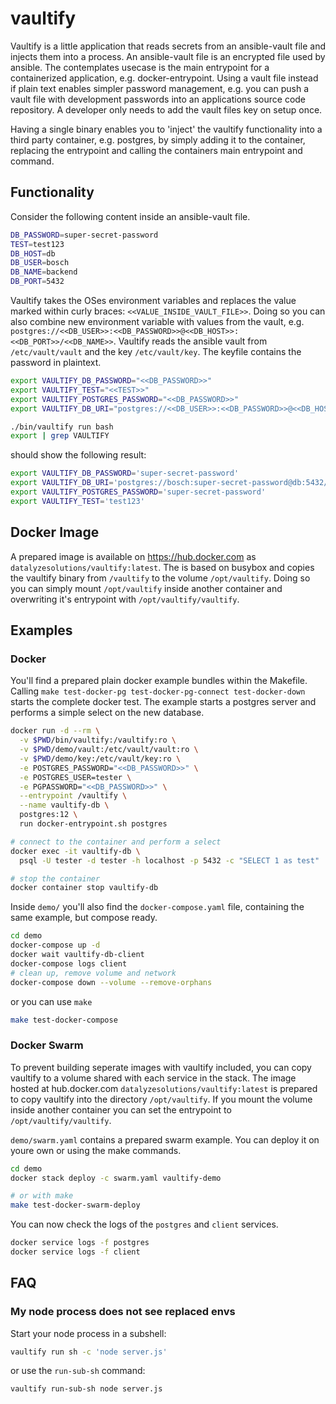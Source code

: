 # vaultify

Vaultify is a little application that reads secrets from an ansible-vault file and injects them into a process. An ansible-vault file is an encrypted file used by ansible. The contemplates usecase is the main entrypoint for a containerized application, e.g. docker-entrypoint. Using a vault file instead if plain text enables simpler password management, e.g. you can push a vault file with development passwords into an applications source code repository. A developer only needs to add the vault files key on setup once.

Having a single binary enables you to 'inject' the vaultify functionality into a third party container, e.g. postgres, by simply adding it to the container, replacing the entrypoint and calling the containers main entrypoint and command.

## Functionality

Consider the following content inside an ansible-vault file.

```bash
DB_PASSWORD=super-secret-password
TEST=test123
DB_HOST=db
DB_USER=bosch
DB_NAME=backend
DB_PORT=5432
```

Vaultify takes the OSes environment variables and replaces the value marked within curly braces: `<<VALUE_INSIDE_VAULT_FILE>>`. Doing so you can also combine new environment variable with values from the vault, e.g. `postgres://<<DB_USER>>:<<DB_PASSWORD>>@<<DB_HOST>>:<<DB_PORT>>/<<DB_NAME>>`. Vaultify reads the ansible vault from `/etc/vault/vault` and the key `/etc/vault/key`. The keyfile contains the password in plaintext.

```bash
export VAULTIFY_DB_PASSWORD="<<DB_PASSWORD>>"
export VAULTIFY_TEST="<<TEST>>"
export VAULTIFY_POSTGRES_PASSWORD="<<DB_PASSWORD>>"
export VAULTIFY_DB_URI="postgres://<<DB_USER>>:<<DB_PASSWORD>>@<<DB_HOST>>:<<DB_PORT>>/<<DB_NAME>>"

./bin/vaultify run bash
export | grep VAULTIFY
```

should show the following result:

```bash
export VAULTIFY_DB_PASSWORD='super-secret-password'
export VAULTIFY_DB_URI='postgres://bosch:super-secret-password@db:5432/backend'
export VAULTIFY_POSTGRES_PASSWORD='super-secret-password'
export VAULTIFY_TEST='test123'
```

## Docker Image

A prepared image is available on https://hub.docker.com as `datalyzesolutions/vaultify:latest`. The is based on busybox and copies the vaultify binary from `/vaultify` to the volume `/opt/vaultify`. Doing so you can simply mount `/opt/vaultify` inside another container and overwriting it's entrypoint with `/opt/vaultify/vaultify`.

## Examples

### Docker

You'll find a prepared plain docker example bundles within the Makefile. Calling `make test-docker-pg test-docker-pg-connect test-docker-down` starts the complete docker test. The example starts a postgres server and performs a simple select on the new database.

```bash
docker run -d --rm \
  -v $PWD/bin/vaultify:/vaultify:ro \
  -v $PWD/demo/vault:/etc/vault/vault:ro \
  -v $PWD/demo/key:/etc/vault/key:ro \
  -e POSTGRES_PASSWORD="<<DB_PASSWORD>>" \
  -e POSTGRES_USER=tester \
  -e PGPASSWORD="<<DB_PASSWORD>>" \
  --entrypoint /vaultify \
  --name vaultify-db \
  postgres:12 \
  run docker-entrypoint.sh postgres

# connect to the container and perform a select
docker exec -it vaultify-db \
  psql -U tester -d tester -h localhost -p 5432 -c "SELECT 1 as test"

# stop the container
docker container stop vaultify-db
```

Inside `demo/` you'll also find the `docker-compose.yaml` file, containing the same example, but compose ready.

```bash
cd demo
docker-compose up -d
docker wait vaultify-db-client
docker-compose logs client
# clean up, remove volume and network
docker-compose down --volume --remove-orphans
```

or you can use `make`

```bash
make test-docker-compose
```

### Docker Swarm

To prevent building seperate images with vaultify included, you can copy vaultify to a volume shared with each service in the stack. The image hosted at hub.docker.com `datalyzesolutions/vaultify:latest` is prepared to copy vaultify into the directory `/opt/vaultify`. If you mount the volume inside another container you can set the entrypoint to `/opt/vaultify/vaultify`.

`demo/swarm.yaml` contains a prepared swarm example. You can deploy it on youre own or using the make commands.

```bash
cd demo
docker stack deploy -c swarm.yaml vaultify-demo

# or with make
make test-docker-swarm-deploy
```

You can now check the logs of the `postgres` and `client` services.

```bash
docker service logs -f postgres
docker service logs -f client
```

## FAQ

### My node process does not see replaced envs

Start your node process in a subshell:

```bash
vaultify run sh -c 'node server.js'
```

or use the `run-sub-sh` command:

```bash
vaultify run-sub-sh node server.js
```